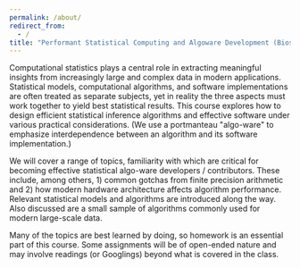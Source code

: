 ```yaml
---
permalink: /about/
redirect_from:
  - /
title: "Performant Statistical Computing and Algoware Development (Biostatistics 140.850)"
---
```


Computational statistics plays a central role in extracting meaningful insights from increasingly large and complex data in modern applications.
Statistical models, computational algorithms, and software implementations are often treated as separate subjects, yet in reality the three aspects must work together to yield best statistical results.
This course explores how to design efficient statistical inference algorithms and effective software under various practical considerations.
(We use a portmanteau "algo-ware" to emphasize interdependence between an algorithm and its software implementation.)

We will cover a range of topics, familiarity with which are critical for becoming effective statistical algo-ware developers / contributors.
These include, among others, 1) common gotchas from finite precision arithmetic and 2) how modern hardware architecture affects algorithm performance.
Relevant statistical models and algorithms are introduced along the way.
Also discussed are a small sample of algorithms commonly used for modern large-scale data.

Many of the topics are best learned by doing, so homework is an essential part of this course.
Some assignments will be of open-ended nature and may involve readings (or Googlings) beyond what is covered in the class.
